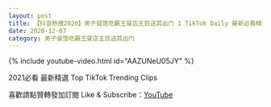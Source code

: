 ```yaml
---
layout: post
title: 【抖音熱搜2020】男子餐馆吃霸王餐店主目送其出门 1 TikTok Daily 最新必看精選合集2020 12 07
date: 2020-12-07
category: 男子餐馆吃霸王餐店主目送其出门
---
```


{% include youtube-video.html id="AAZUNeU05JY" %}

2021必看 最新精選 Top TikTok Trending Clips

喜歡請點贊轉發加訂閱 Like & Subscribe：[YouTube](https://www.youtube.com/channel/UCAoR7VcanIPd04uEq_GIylA/videos)

